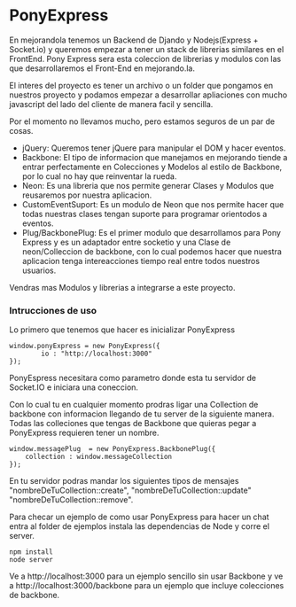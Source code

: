 # PonyExpress

En mejorandola tenemos un Backend de Djando y Nodejs(Express + Socket.io) y queremos empezar a tener un stack de librerias similares en el FrontEnd. Pony Express sera esta  coleccion de librerias y modulos con las que desarrollaremos el Front-End en mejorando.la. 

El interes del proyecto es tener un archivo o un folder que pongamos en nuestros proyecto y podamos empezar a desarrollar apliaciones con mucho javascript del lado del cliente de manera facil y sencilla.

Por el momento no llevamos mucho, pero estamos seguros de un par de cosas.
* jQuery: Queremos tener jQuere para manipular el DOM y hacer eventos.
* Backbone: El tipo de informacion que manejamos en mejorando tiende a entrar perfectamente en Colecciones y Modelos al estilo de Backbone, por lo cual no hay que reinventar la rueda.
* Neon: Es una libreria que nos permite generar Clases y Modulos que reusaremos por nuestra aplicacion.
* CustomEventSuport: Es un modulo de Neon que nos permite hacer que todas nuestras clases tengan suporte para programar orientodos a eventos.
* Plug/BackbonePlug: Es el primer modulo que desarrollamos para Pony Express y es un adaptador entre socketio y una Clase de neon/Colleccion de backbone, con lo cual podemos hacer que nuestra aplicacion tenga intereacciones tiempo real entre todos nuestros usuarios.

Vendras mas Modulos y librerias a integrarse a este proyecto.

### Intrucciones de uso
 
Lo primero que tenemos que hacer es inicializar PonyExpress

    window.ponyExpress = new PonyExpress({
		    io : "http://localhost:3000"
    });
    
PonyEspress necesitara como parametro donde esta tu servidor de Socket.IO e iniciara una coneccion.

Con lo cual tu en cualquier momento prodras ligar una Collection de backbone con informacion llegando de tu server de la siguiente manera. Todas las colleciones que tengas de Backbone que quieras pegar a PonyExpress requieren tener un nombre.

    window.messagePlug  = new PonyExpress.BackbonePlug({
        collection : window.messageCollection
    });
    
En tu servidor podras mandar los siguientes tipos de mensajes "nombreDeTuCollection::create", "nombreDeTuCollection::update"  "nombreDeTuCollection::remove".

Para checar un ejemplo de como usar PonyExpress para hacer un chat entra al folder de ejemplos instala las dependencias de Node y corre el server.

    npm install
    node server
    
Ve a http://localhost:3000 para un ejemplo sencillo sin usar Backbone y ve a http://localhost:3000/backbone para un ejemplo que incluye colecciones de backbone.



